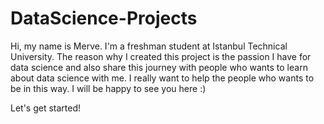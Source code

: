 # DataScience-Projects


Hi, my name is Merve. I'm a freshman student at Istanbul Technical University. The reason why I created this project is the passion I have for data science and also share this journey with people who wants to learn about data science with me. I really want to help the people who wants to be in this way. I will be happy to see you here :)

Let's get started!
